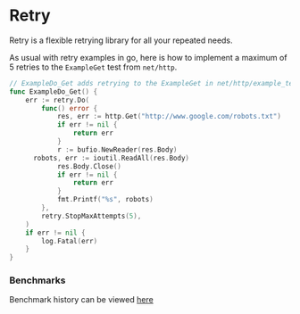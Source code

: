 # Retry
Retry is a flexible retrying library for all your repeated needs.

As usual with retry examples in go, here is how to implement a maximum of 5
retries to the `ExampleGet` test from `net/http`.
```go
// ExampleDo_Get adds retrying to the ExampleGet in net/http/example_test.go
func ExampleDo_Get() {
	err := retry.Do(
		func() error {
			res, err := http.Get("http://www.google.com/robots.txt")
			if err != nil {
				return err
			}
			r := bufio.NewReader(res.Body)
      robots, err := ioutil.ReadAll(res.Body)
			res.Body.Close()
			if err != nil {
				return err
			}
			fmt.Printf("%s", robots)
		},
		retry.StopMaxAttempts(5),
	)
	if err != nil {
		log.Fatal(err)
	}
}
```

### Benchmarks
Benchmark history can be viewed [here](https://brian-williams.github.io/retry/dev/bench/)

